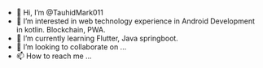 - 👋 Hi, I’m @TauhidMark011
- 👀 I’m interested in web technology experience in Android Development in kotlin. Blockchain, PWA.  
- 🌱 I’m currently learning Flutter, Java springboot.
- 💞️ I’m looking to collaborate on ...
- 📫 How to reach me ...

<!---
TauhidMark011/TauhidMark011 is a ✨ special ✨ repository because its `README.md` (this file) appears on your GitHub profile.
You can click the Preview link to take a look at your changes.
--->
